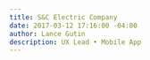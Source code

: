 ```yaml
---
title: S&C Electric Company
date: 2017-03-12 17:16:00 -04:00
author: Lance Gutin
description: UX Lead • Mobile App
---
```


